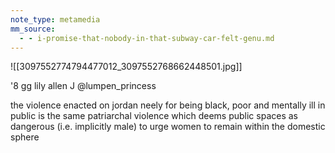 ```yaml
---
note_type: metamedia
mm_source:
  - - i-promise-that-nobody-in-that-subway-car-felt-genu.md
---
```


![[3097552774794477012_3097552768662448501.jpg]]

'8 gg lily allen
J @lumpen_princess

the violence enacted on jordan neely for being
black, poor and mentally ill in public is the
same patriarchal violence which deems public
spaces as dangerous (i.e. implicitly male) to
urge women to remain within the domestic
sphere

